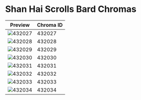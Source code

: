 # Shan Hai Scrolls Bard Chromas

| Preview | Chroma ID |
|---------|-----------|
| ![432027](https://raw.communitydragon.org/latest/plugins/rcp-be-lol-game-data/global/default/v1/champion-chroma-images/432/432027.png) | 432027 |
| ![432028](https://raw.communitydragon.org/latest/plugins/rcp-be-lol-game-data/global/default/v1/champion-chroma-images/432/432028.png) | 432028 |
| ![432029](https://raw.communitydragon.org/latest/plugins/rcp-be-lol-game-data/global/default/v1/champion-chroma-images/432/432029.png) | 432029 |
| ![432030](https://raw.communitydragon.org/latest/plugins/rcp-be-lol-game-data/global/default/v1/champion-chroma-images/432/432030.png) | 432030 |
| ![432031](https://raw.communitydragon.org/latest/plugins/rcp-be-lol-game-data/global/default/v1/champion-chroma-images/432/432031.png) | 432031 |
| ![432032](https://raw.communitydragon.org/latest/plugins/rcp-be-lol-game-data/global/default/v1/champion-chroma-images/432/432032.png) | 432032 |
| ![432033](https://raw.communitydragon.org/latest/plugins/rcp-be-lol-game-data/global/default/v1/champion-chroma-images/432/432033.png) | 432033 |
| ![432034](https://raw.communitydragon.org/latest/plugins/rcp-be-lol-game-data/global/default/v1/champion-chroma-images/432/432034.png) | 432034 |